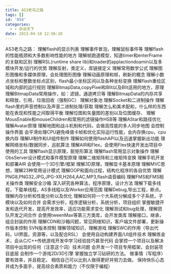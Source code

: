 ```yaml
---
title: AS3老鸟之路
tags: []
id: '854'
categories:
  - - 杂谈天下
date: 2013-04-10 12:56:10
---
```


AS3老鸟之路： 理解flash的显示列表 理解事件冒泡，理解鼠标事件等 理解flash的性能瓶颈和大多数影响性能的地方 理解帧跑道模型，知道timer和enterFrame的关联和区别 理解RSL(runtime share lib)和loader的applactiondoamin以及多模块开发/运行的优势 理解反射，类定义，库链接定义 理解常用数学公式 理解图形图像和多媒体原理，会处理图形图像 理解动画原理和帧，刷新的概念 理解小数点坐标和整数坐标点区别，flash最小坐标区间以及各种坐标变换 理解flash重绘区域和内部的运行规则 理解BitmapData,copyPixel和Blit以及Blit适用的地方，原理 理解BitmapData常用操作，如：滤镜，通道拷贝等 理解BitmapData的内存共享和释放，引用，垃圾回收（强制GC） 理解对象池 理解Socket和二进制操作 理解flash里的声音控制以及声音二进制处理/获取 理解怎么和美术配和，什么样的东西能在表现和性能之间取得平衡 理解位图和矢量图的差别以及位图缓存、 理解MousEnable和mouseChildren和常用的滤镜操作HSB等 理解AStar和路径优化 理解Avatar原理 理解地图和战斗机制和代码，会做高性能的多人同步地图 会控制操作界面 会平滑处理CPU避免峰值卡帧和优化实际运行性能，会内存换cpu，cpu换内存 理解UI制作和UI组件制作 理解如何使用flashAPI以及迅速掌握新出功能 理解网络坐标/数据同步，巡航算法 理解AIR和Flex，会使用Flex快速开发出项目中使用的工具 理解flash显示原理，脏矩形算法 理解flash常用显示对象操作 理解ObsServer设计模式和事件模型原理 理解二维矩阵和三维矩阵变换 理解手机开发和部署AIR 会使用一个3D引擎/框架 理解3D原理，理解显卡基本原理 理解MVC思想，理解23种常用设计模式 理解OOP和面向过程，结构化程序的各自优势 理解PNG8,PNG32,JPG,JPG-XR,H264,AAC,MP3,flash语音编码 理解FMS和FMS相关操作类 理解安全沙箱 深入研究各种算法，程序原理，设计方法 理解下载多线程，下载单线程，AS多线程以及Worker应用范围 理解Debug,导出工程，断点。 理解内存分析和性能分析以及优化 理解如何将一个大系统分解成多个子系统，子模块以及如何合并 会需求分析，程序逻辑分析，系统分析，项目组织 掌握敏捷开发和迭代开发，提高开发效率，适应功能需求变化 理解测试和bug处理，理解团队开发之间合作 会使用tweenMax等第三方类库，会开发类库 理解接口，继承，组合封装的作用 理解CDN和沙箱问题，常见网络知识，客户端文件部署，更新操作版本控制 SVN版本控制 理解领域知识，理解游戏 理解SWC的作用（导出代码，UI界面，资源等，以及配合RSL） 会使用自动构建界面/UI组件技术 理解炼金术，会从C/C++传统游戏开发中学习经验技巧甚至代码 会掌控一个项目以及解决项目中出现的任何（注意这个词）技术问题 会开发一个项目专用框架，会封装项目底层 会制作一个游戏2D/3D引擎 掌握独立学习钻研的方法。 做事情（写程序）要有效率，并且稳定。 相信自己可以比别人做得更好并努力去做。 保持快乐心态并成为多面手，提高综合素质和能力（不仅限于编程）